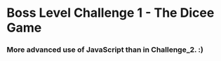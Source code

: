 # Boss Level Challenge 1 - The Dicee Game


### More advanced use of JavaScript than in Challenge_2. :)
